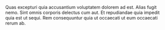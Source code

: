 Quas excepturi quia accusantium voluptatem dolorem ad est. Alias fugit nemo. Sint omnis corporis delectus cum aut. Et repudiandae quia impedit quia est ut sequi. Rem consequuntur quia ut occaecati ut eum occaecati rerum ab.